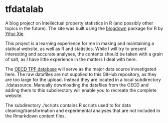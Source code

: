 # tfdatalab

A blog project on intellectual property statistics in R (and possibly other topics in the future). The site was built using the [blogdown](https://github.com/rstudio/blogdown) package for R by [Yihui Xie](https://github.com/yihui).

This project is a learning experience for me in making and maintaining a statical website, as well as R and statistics. While I will try to present interesting and accurate analyses, the contents should be taken with a grain of salt, as I have little experience in the matters I deal with here.

The [OECD TPF database](http://www.oecd.org/sti/intellectual-property-statistics-and-analysis.htm) will serve as the major data source investigated here. The raw datafiles are not supplied to this GitHub repository, as they are too large for the upload. Instead they are located in a local subdirectory ./datasource. Manually downloading the datafiles from the OECD and adding them to this subdirectory will enable you to recreate the complete website.

The subdirectory ./scripts contains R scripts used to for data cleaning/transformation and experimental analyses that are not included in the Rmarkdown content files.


